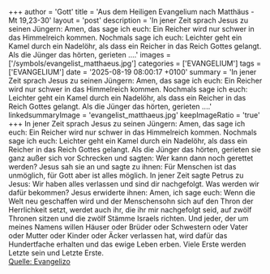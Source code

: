 +++
author = 'Gott'
title = 'Aus dem Heiligen Evangelium nach Matthäus - Mt 19,23-30'
layout = 'post'
description = 'In jener Zeit sprach Jesus zu seinen Jüngern: Amen, das sage ich euch: Ein Reicher wird nur schwer in das Himmelreich kommen. Nochmals sage ich euch: Leichter geht ein Kamel durch ein Nadelöhr, als dass ein Reicher in das Reich Gottes gelangt. Als die Jünger das hörten, gerieten ....'
images = ['/symbols/evangelist_matthaeus.jpg']
categories = ['EVANGELIUM']
tags = ['EVANGELIUM']
date = '2025-08-19 08:00:17 +0100'
summary = 'In jener Zeit sprach Jesus zu seinen Jüngern: Amen, das sage ich euch: Ein Reicher wird nur schwer in das Himmelreich kommen. Nochmals sage ich euch: Leichter geht ein Kamel durch ein Nadelöhr, als dass ein Reicher in das Reich Gottes gelangt. Als die Jünger das hörten, gerieten ....'
linkedsummaryImage = 'evangelist_matthaeus.jpg'
keepImageRatio = 'true'
+++
In jener Zeit sprach Jesus zu seinen Jüngern: Amen, das sage ich euch: Ein Reicher wird nur schwer in das Himmelreich kommen.
Nochmals sage ich euch: Leichter geht ein Kamel durch ein Nadelöhr, als dass ein Reicher in das Reich Gottes gelangt.
Als die Jünger das hörten, gerieten sie ganz außer sich vor Schrecken und sagten: Wer kann dann noch gerettet werden?
Jesus sah sie an und sagte zu ihnen: Für Menschen ist das unmöglich, für Gott aber ist alles möglich.<!--more-->
In jener Zeit sagte Petrus zu Jesus: Wir haben alles verlassen und sind dir nachgefolgt. Was werden wir dafür bekommen?
Jesus erwiderte ihnen: Amen, ich sage euch: Wenn die Welt neu geschaffen wird und der Menschensohn sich auf den Thron der Herrlichkeit setzt, werdet auch ihr, die ihr mir nachgefolgt seid, auf zwölf Thronen sitzen und die zwölf Stämme Israels richten.
Und jeder, der um meines Namens willen Häuser oder Brüder oder Schwestern oder Vater oder Mutter oder Kinder oder Äcker verlassen hat, wird dafür das Hundertfache erhalten und das ewige Leben erben.
Viele Erste werden Letzte sein und Letzte Erste.<br> [Quelle: Evangelizo](https://evangeliumtagfuertag.org/DE/gospel)